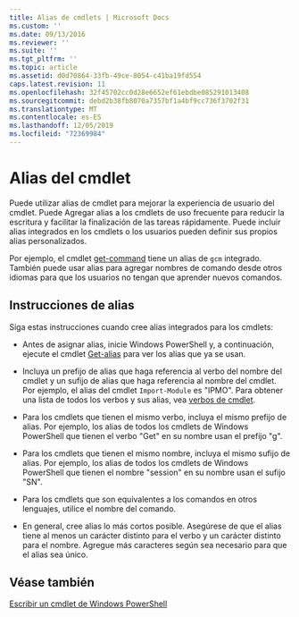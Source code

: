 ```yaml
---
title: Alias de cmdlets | Microsoft Docs
ms.custom: ''
ms.date: 09/13/2016
ms.reviewer: ''
ms.suite: ''
ms.tgt_pltfrm: ''
ms.topic: article
ms.assetid: d0d70864-33fb-49ce-8054-c41ba19fd554
caps.latest.revision: 11
ms.openlocfilehash: 32f45702cc0d28e6652ef61ebdbe085291013408
ms.sourcegitcommit: debd2b38fb8070a7357bf1a4bf9cc736f3702f31
ms.translationtype: MT
ms.contentlocale: es-ES
ms.lasthandoff: 12/05/2019
ms.locfileid: "72369984"
---
```

# <a name="cmdlet-aliases"></a>Alias del cmdlet

Puede utilizar alias de cmdlet para mejorar la experiencia de usuario del cmdlet. Puede Agregar alias a los cmdlets de uso frecuente para reducir la escritura y facilitar la finalización de las tareas rápidamente. Puede incluir alias integrados en los cmdlets o los usuarios pueden definir sus propios alias personalizados.

Por ejemplo, el cmdlet [get-command](/powershell/module/microsoft.powershell.core/get-command) tiene un alias de `gcm` integrado. También puede usar alias para agregar nombres de comando desde otros idiomas para que los usuarios no tengan que aprender nuevos comandos.

## <a name="alias-guidelines"></a>Instrucciones de alias

Siga estas instrucciones cuando cree alias integrados para los cmdlets:

- Antes de asignar alias, inicie Windows PowerShell y, a continuación, ejecute el cmdlet [Get-alias](/powershell/module/Microsoft.PowerShell.Utility/Get-Alias) para ver los alias que ya se usan.

- Incluya un prefijo de alias que haga referencia al verbo del nombre del cmdlet y un sufijo de alias que haga referencia al nombre del cmdlet. Por ejemplo, el alias del cmdlet `Import-Module` es "IPMO". Para obtener una lista de todos los verbos y sus alias, vea [verbos de cmdlet](./approved-verbs-for-windows-powershell-commands.md).

- Para los cmdlets que tienen el mismo verbo, incluya el mismo prefijo de alias. Por ejemplo, los alias de todos los cmdlets de Windows PowerShell que tienen el verbo "Get" en su nombre usan el prefijo "g".

- Para los cmdlets que tienen el mismo nombre, incluya el mismo sufijo de alias. Por ejemplo, los alias de todos los cmdlets de Windows PowerShell que tienen el nombre "session" en su nombre usan el sufijo "SN".

- Para los cmdlets que son equivalentes a los comandos en otros lenguajes, utilice el nombre del comando.

- En general, cree alias lo más cortos posible. Asegúrese de que el alias tiene al menos un carácter distinto para el verbo y un carácter distinto para el nombre. Agregue más caracteres según sea necesario para que el alias sea único.

## <a name="see-also"></a>Véase también

[Escribir un cmdlet de Windows PowerShell](./writing-a-windows-powershell-cmdlet.md)
